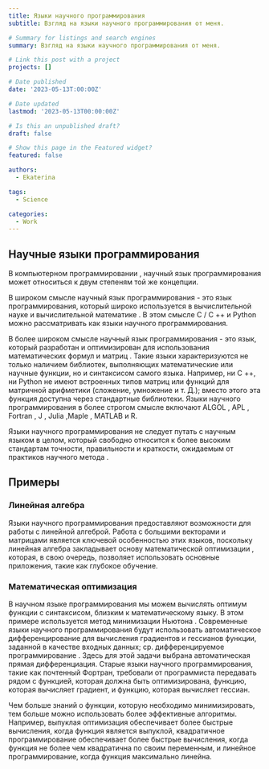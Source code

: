 ```yaml
---
title: Языки научного программирования
subtitle: Взгляд на языки научного программирования от меня.

# Summary for listings and search engines
summary: Взгляд на языки научного программирования от меня.

# Link this post with a project
projects: []

# Date published
date: '2023-05-13T:00:00Z'

# Date updated
lastmod: '2023-05-13T00:00:00Z'

# Is this an unpublished draft?
draft: false

# Show this page in the Featured widget?
featured: false

authors:
  - Ekaterina

tags:
  - Science

categories:
  - Work
---
```


## Научные языки программирования

В компьютерном программировании , научный язык программирования может относиться к двум степеням той же концепции.

В широком смысле научный язык программирования - это язык программирования, который широко используется в вычислительной науке и вычислительной математике . В этом смысле C / C ++ и Python можно рассматривать как языки научного программирования.

В более широком смысле научный язык программирования - это язык, который разработан и оптимизирован для использования математических формул и матриц . Такие языки характеризуются не только наличием библиотек, выполняющих математические или научные функции, но и синтаксисом самого языка. Например, ни C ++, ни Python не имеют встроенных типов матриц или функций для матричной арифметики (сложение, умножение и т. Д.); вместо этого эта функция доступна через стандартные библиотеки. Языки научного программирования в более строгом смысле включают ALGOL , APL , Fortran , J , Julia ,Maple , MATLAB и R.

Языки научного программирования не следует путать с научным языком в целом, который свободно относится к более высоким стандартам точности, правильности и краткости, ожидаемым от практиков научного метода .

## Примеры

### Линейная алгебра

Языки научного программирования предоставляют возможности для работы с линейной алгеброй. Работа с большими векторами и матрицами является ключевой особенностью этих языков, поскольку линейная алгебра закладывает основу математической оптимизации , которая, в свою очередь, позволяет использовать основные приложения, такие как глубокое обучение.

### Математическая оптимизация

В научном языке программирования мы можем вычислять оптимум функции с синтаксисом, близким к математическому языку. В этом примере используется метод минимизации Ньютона . Современные языки научного программирования будут использовать автоматическое дифференцирование для вычисления градиентов и гессианов функции, заданной в качестве входных данных; ср. дифференцируемое программирование . Здесь для этой задачи выбрана автоматическая прямая дифференциация. Старые языки научного программирования, такие как почтенный Фортран, требовали от программиста передавать рядом с функцией, которая должна быть оптимизирована, функцию, которая вычисляет градиент, и функцию, которая вычисляет гессиан.

Чем больше знаний о функции, которую необходимо минимизировать, тем больше можно использовать более эффективные алгоритмы. Например, выпуклая оптимизация обеспечивает более быстрые вычисления, когда функция является выпуклой, квадратичное программирование обеспечивает более быстрые вычисления, когда функция не более чем квадратична по своим переменным, и линейное программирование, когда функция максимально линейна.
